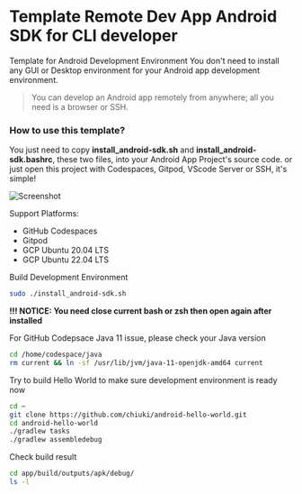 # Template Remote Dev App Android SDK for CLI developer

Template for Android Development Environment
You don't need to install any GUI or Desktop environment for your Android app development environment.

> You can develop an Android app remotely from anywhere; all you need is a browser or SSH.

### How to use this template?

You just need to copy **install_android-sdk.sh** and **install_android-sdk.bashrc**, these two files, into your Android App Project's source code. 
or just open this project with Codespaces, Gitpod, VScode Server or SSH, it's simple!

![Screenshot](https://github-production-user-asset-6210df.s3.amazonaws.com/121381/291022047-c148fae8-a1f7-4973-92da-f60550359044.png?X-Amz-Algorithm=AWS4-HMAC-SHA256&X-Amz-Credential=AKIAIWNJYAX4CSVEH53A%2F20231217%2Fus-east-1%2Fs3%2Faws4_request&X-Amz-Date=20231217T011234Z&X-Amz-Expires=300&X-Amz-Signature=5e91ac07f0794099915681226fea97f4676cee57235cb7f544ea459f2460bdc9&X-Amz-SignedHeaders=host&actor_id=0&key_id=0&repo_id=0)

Support Platforms:

- GitHub Codespaces
- Gitpod
- GCP Ubuntu 20.04 LTS
- GCP Ubuntu 22.04 LTS

Build Development Environment

```sh
sudo ./install_android-sdk.sh
```

**!!! NOTICE: You need close current bash or zsh then open again after installed**

For GitHub Codepsace Java 11 issue, please check your Java version

```sh
cd /home/codespace/java
rm current && ln -sf /usr/lib/jvm/java-11-openjdk-amd64 current
```

Try to build Hello World to make sure development environment is ready now

```sh
cd ~
git clone https://github.com/chiuki/android-hello-world.git
cd android-hello-world
./gradlew tasks
./gradlew assembledebug
```

Check build result

```sh
cd app/build/outputs/apk/debug/
ls -l
```
